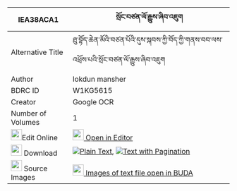 |IEA38ACA1|སྲོང་བཙན་ལོ་རྒྱུས་ཞིབ་འཇུག 
| --- | --- 
|Alternative Title |ཐུ་བྷོད་ཆེན་མོའི་བཙན་པོའི་དུས་སྐབས་ཀྱི་བོད་ཀྱི་གནས་བབ་ལས་འཕྲོས་པའི་སྲོང་བཙན་ལོ་རྒྱུས་ཞིབ་འཇུག
|Author| lokdun mansher
|BDRC ID | W1KG5615
|Creator | Google OCR
|Number of Volumes| 1
|<img width="25" src="https://img.icons8.com/color/25/000000/edit-property.png">Edit Online| [<img width="25" src="https://avatars.githubusercontent.com/u/45091458?s=200&v=4"> Open in Editor](http://editor.openpecha.org/IEA38ACA1)
|<img width="25" src="https://img.icons8.com/fluent/48/000000/download-2.png"/>  Download | [![](https://img.icons8.com/color/20/000000/txt.png)Plain Text](https://github.com/Openpecha/IEA38ACA1/releases/download/v1/song_tsen_logyu_shyibjuk_plain_IEA38ACA1.zip), [![](https://img.icons8.com/color/20/000000/txt.png)Text with Pagination](https://github.com/Openpecha/IEA38ACA1/releases/download/v1/song_tsen_logyu_shyibjuk_pages_IEA38ACA1.zip)
|<img width="25" src="https://img.icons8.com/plasticine/100/000000/pictures-folder.png"/>  Source Images | [<img width="25" src="https://library.bdrc.io/icons/BUDA-small.svg"> Images of text file open in BUDA](https://library.bdrc.io/show/bdr:W1KG5615)